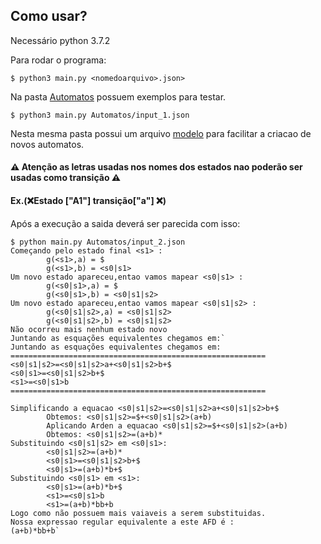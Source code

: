 
## Como usar?
Necessário python 3.7.2

Para rodar o programa:

`$ python3 main.py <nomedoarquivo>.json>`

Na pasta [Automatos](/Automatos) possuem exemplos para testar.

`$ python3 main.py Automatos/input_1.json`

Nesta mesma pasta possui um arquivo [modelo](/Automatos/modelo.json) para facilitar a criacao de novos automatos.

#### ⚠️ Atenção as letras usadas nos nomes dos estados nao poderão ser usadas como transição  ⚠️
#### Ex.(❌Estado ["A1"] transição["a"] ❌)

Após a execução a saida deverá ser parecida com isso:

~~~~
$ python main.py Automatos/input_2.json
Começando pelo estado final <s1> :
        g(<s1>,a) = $
        g(<s1>,b) = <s0|s1>
Um novo estado apareceu,entao vamos mapear <s0|s1> :
        g(<s0|s1>,a) = $
        g(<s0|s1>,b) = <s0|s1|s2>
Um novo estado apareceu,entao vamos mapear <s0|s1|s2> :
        g(<s0|s1|s2>,a) = <s0|s1|s2>
        g(<s0|s1|s2>,b) = <s0|s1|s2>
Não ocorreu mais nenhum estado novo
Juntando as esquações equivalentes chegamos em:`
Juntando as esquações equivalentes chegamos em:
=========================================================
<s0|s1|s2>=<s0|s1|s2>a+<s0|s1|s2>b+$
<s0|s1>=<s0|s1|s2>b+$
<s1>=<s0|s1>b
=========================================================

Simplificando a equacao <s0|s1|s2>=<s0|s1|s2>a+<s0|s1|s2>b+$
        Obtemos: <s0|s1|s2>=$+<s0|s1|s2>(a+b)
        Aplicando Arden a equacao <s0|s1|s2>=$+<s0|s1|s2>(a+b)
        Obtemos: <s0|s1|s2>=(a+b)*
Substituindo <s0|s1|s2> em <s0|s1>:
        <s0|s1|s2>=(a+b)*
        <s0|s1>=<s0|s1|s2>b+$
        <s0|s1>=(a+b)*b+$
Substituindo <s0|s1> em <s1>:
        <s0|s1>=(a+b)*b+$
        <s1>=<s0|s1>b
        <s1>=(a+b)*bb+b
Logo como não possuem mais vaiaveis a serem substituidas.
Nossa expressao regular equivalente a este AFD é :
(a+b)*bb+b`
~~~~
